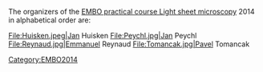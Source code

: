 ---
---
The organizers of the [EMBO practical course Light sheet
microscopy](EMBO_practical_course_Light_sheet_microscopy "wikilink")
2014 in alphabetical order are:

[File:Huisken.jpeg|Jan](File:Huisken.jpeg%7CJan) Huisken
[File:Peychl.jpg|Jan](File:Peychl.jpg%7CJan) Peychl
[File:Reynaud.jpg|Emmanuel](File:Reynaud.jpg%7CEmmanuel) Reynaud
[File:Tomancak.jpg|Pavel](File:Tomancak.jpg%7CPavel) Tomancak

[Category:EMBO2014](Category:EMBO2014 "wikilink")
